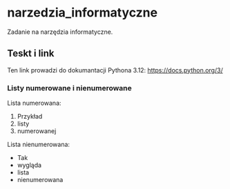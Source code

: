 # narzedzia_informatyczne
Zadanie na narzędzia informatyczne.

## Teskt i link
Ten link prowadzi do dokumantacji Pythona 3.12: https://docs.python.org/3/

### Listy numerowane i nienumerowane
Lista numerowana:
1. Przykład
2. listy
3. numerowanej

Lista nienumerowana:
- Tak
- wygląda
- lista
- nienumerowana


